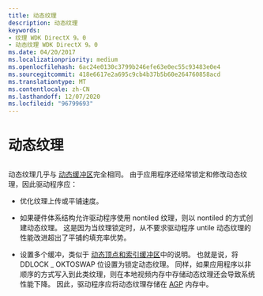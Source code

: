 ```yaml
---
title: 动态纹理
description: 动态纹理
keywords:
- 纹理 WDK DirectX 9。0
- 动态纹理 WDK DirectX 9。0
ms.date: 04/20/2017
ms.localizationpriority: medium
ms.openlocfilehash: 6ac24e0130c3799b246efe63e0ec55c93483e0e4
ms.sourcegitcommit: 418e6617e2a695c9cb4b37b5b60e264760858acd
ms.translationtype: MT
ms.contentlocale: zh-CN
ms.lasthandoff: 12/07/2020
ms.locfileid: "96799693"
---
```

# <a name="dynamic-textures"></a>动态纹理


## <span id="ddk_dynamic_textures_gg"></span><span id="DDK_DYNAMIC_TEXTURES_GG"></span>


动态纹理几乎与 [动态缓冲区](dynamic-vertex-and-index-buffers.md)完全相同。 由于应用程序还经常锁定和修改动态纹理，因此驱动程序应：

-   优化纹理上传或平铺速度。

-   如果硬件体系结构允许驱动程序使用 nontiled 纹理，则以 nontiled 的方式创建动态纹理。 这是因为当纹理锁定时，从不要求驱动程序 untile 动态纹理的性能改进超出了平铺的填充率优势。

-   设置多个缓冲，类似于 [动态顶点和索引缓冲区](dynamic-vertex-and-index-buffers.md)中的说明。 也就是说，将 DDLOCK \_ OKTOSWAP 位设置为锁定动态纹理。 同样，如果应用程序以非顺序的方式写入到此类纹理，则在本地视频内存中存储动态纹理还会导致系统性能下降。 因此，驱动程序应将动态纹理存储在 [AGP](agp-support.md) 内存中。

 

 





